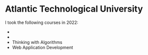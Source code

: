 # Atlantic Technological University

I took the following courses in 2022:

-
-
- Thinking with Algorithms
- Web Application Development